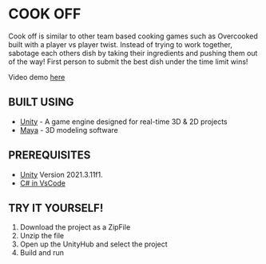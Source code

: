 # COOK OFF
Cook off is similar to other team based cooking games such as Overcooked built with a player vs player twist. Instead of trying to work together, sabotage each others dish by taking their ingredients and pushing them out of the way! First person to submit the best dish under the time limit wins!

Video demo [here](https://www.youtube.com/watch?v=iJSWnNqPqfo)

## BUILT USING
- [Unity](https://unity.com/download) - A game engine designed for real-time 3D & 2D projects
- [Maya](https://www.autodesk.ca/en/products/maya/overview) - 3D modeling software

## PREREQUISITES
- [Unity](https://unity.com/download) Version 2021.3.11f1. 
- [C# in VsCode](https://code.visualstudio.com/docs/languages/csharp)
  
## TRY IT YOURSELF!
  1. Download the project as a ZipFile
  2. Unzip the file
  3. Open up the UnityHub and select the project
  6. Build and run 
